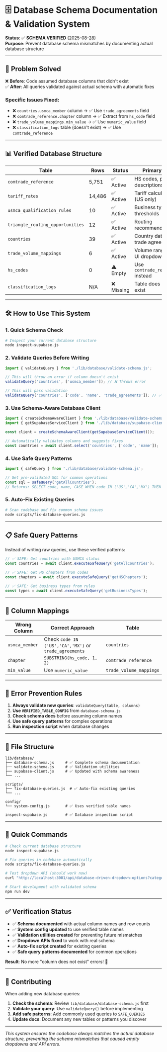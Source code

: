 # 🗄️ Database Schema Documentation & Validation System

**Status**: ✅ **SCHEMA VERIFIED** (2025-08-28)  
**Purpose**: Prevent database schema mismatches by documenting actual database structure

---

## 🎯 **Problem Solved**

❌ **Before**: Code assumed database columns that didn't exist  
✅ **After**: All queries validated against actual schema with automatic fixes

### **Specific Issues Fixed:**
- ❌ `countries.usmca_member` column → ✅ Use `trade_agreements` field  
- ❌ `comtrade_reference.chapter` column → ✅ Extract from `hs_code` field
- ❌ `trade_volume_mappings.min_value` → ✅ Use `numeric_value` field
- ❌ `classification_logs` table (doesn't exist) → ✅ Use `comtrade_reference`

---

## 📊 **Verified Database Structure**

| Table | Rows | Status | Primary Use |
|-------|------|--------|-------------|
| `comtrade_reference` | 5,751 | ✅ Active | HS codes, product descriptions |
| `tariff_rates` | 14,486 | ✅ Active | Tariff calculations (US only) |
| `usmca_qualification_rules` | 10 | ✅ Active | Business types, thresholds |
| `triangle_routing_opportunities` | 12 | ✅ Active | Routing recommendations |
| `countries` | 39 | ✅ Active | Country data with trade agreements |
| `trade_volume_mappings` | 6 | ✅ Active | Volume ranges for UI dropdowns |
| `hs_codes` | 0 | ⚠️ Empty | Use `comtrade_reference` instead |
| `classification_logs` | N/A | ❌ Missing | Table does not exist |

---

## 🛠️ **How to Use This System**

### **1. Quick Schema Check**
```bash
# Inspect your current database structure
node inspect-supabase.js
```

### **2. Validate Queries Before Writing**
```javascript
import { validateQuery } from './lib/database/validate-schema.js';

// This will throw an error if column doesn't exist
validateQuery('countries', ['usmca_member']); // ❌ Throws error

// This will pass validation  
validateQuery('countries', ['code', 'name', 'trade_agreements']); // ✅ Valid
```

### **3. Use Schema-Aware Database Client**
```javascript
import { createSchemaAwareClient } from './lib/database/validate-schema.js';
import { getSupabaseServiceClient } from './lib/database/supabase-client.js';

const client = createSchemaAwareClient(getSupabaseServiceClient());

// Automatically validates columns and suggests fixes
const countries = await client.select('countries', ['code', 'name']);
```

### **4. Use Safe Query Patterns**
```javascript
import { safeQuery } from './lib/database/validate-schema.js';

// Get pre-validated SQL for common operations
const sql = safeQuery('getAllCountries'); 
// Returns: SELECT code, name, CASE WHEN code IN ('US','CA','MX') THEN true...
```

### **5. Auto-Fix Existing Queries**
```bash
# Scan codebase and fix common schema issues
node scripts/fix-database-queries.js
```

---

## 📋 **Safe Query Patterns**

Instead of writing raw queries, use these verified patterns:

```javascript
// ✅ SAFE: Get countries with USMCA status
const countries = await client.executeSafeQuery('getAllCountries');

// ✅ SAFE: Get HS chapters from codes
const chapters = await client.executeSafeQuery('getHSChapters');

// ✅ SAFE: Get business types from rules
const types = await client.executeSafeQuery('getBusinessTypes');
```

---

## 🔧 **Column Mappings**

| Wrong Column | Correct Approach | Table |
|-------------|------------------|-------|
| `usmca_member` | Check `code IN ('US','CA','MX')` or `trade_agreements` | `countries` |
| `chapter` | `SUBSTRING(hs_code, 1, 2)` | `comtrade_reference` |
| `min_value` | Use `numeric_value` | `trade_volume_mappings` |

---

## 🚨 **Error Prevention Rules**

1. **Always validate new queries**: `validateQuery(table, columns)`
2. **Use `VERIFIED_TABLE_CONFIG`** from `database-schema.js`
3. **Check schema docs** before assuming column names
4. **Use safe query patterns** for complex operations
5. **Run inspection script** when database changes

---

## 📁 **File Structure**

```
lib/database/
├── database-schema.js     # ✅ Complete schema documentation
├── validate-schema.js     # ✅ Validation utilities  
├── supabase-client.js     # ✅ Updated with schema awareness
└── ...

scripts/
├── fix-database-queries.js  # ✅ Auto-fix existing queries
└── ...

config/
└── system-config.js       # ✅ Uses verified table names

inspect-supabase.js        # ✅ Database inspection script
```

---

## 🎯 **Quick Commands**

```bash
# Check current database structure
node inspect-supabase.js

# Fix queries in codebase automatically  
node scripts/fix-database-queries.js

# Test dropdown API (should work now)
curl "http://localhost:3001/api/database-driven-dropdown-options?category=countries"

# Start development with validated schema
npm run dev
```

---

## ✅ **Verification Status**

- ✅ **Schema documented** with actual column names and row counts
- ✅ **System config updated** to use verified table names
- ✅ **Validation utilities created** for preventing future mismatches  
- ✅ **Dropdown APIs fixed** to work with real schema
- ✅ **Auto-fix script created** for existing queries
- ✅ **Safe query patterns documented** for common operations

**Result**: No more "column does not exist" errors! 🎉

---

## 🤝 **Contributing**

When adding new database queries:

1. **Check the schema**: Review `lib/database/database-schema.js` first
2. **Validate your query**: Use `validateQuery()` before implementing
3. **Add safe patterns**: Add commonly used queries to `SAFE_QUERIES`
4. **Update docs**: Document any new tables or patterns you discover

---

*This system ensures the codebase always matches the actual database structure, preventing the schema mismatches that caused empty dropdowns and API errors.*